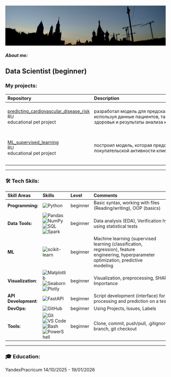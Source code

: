 [![Header](https://github.com/89artur/89artur/blob/main/assets/moscow.jpg?raw=true)](linkedin.com/in/artur-shakhmaev-344a47a6)

##### About me:
Data Scientist (beginner) 
---
### My projects:
| Repository | Description| Tools |
|:-----------|:-----------------------------|:------------|
|  [predicting_cardiovascular_disease_risk](https://github.com/89artur/predicting_cardiovascular_disease_risk.git)<br> RU <br> educational pet project  |  <div style="width: 500px; word-wrap: break-word;">разработал модель для предсказания риска сердечного приступа используя данные пациентов, такие как возраст, привычки, состояние здоровья и результаты анализа крови   | EDA: missingno, scipy, phik(plot_correlation_matrix), matplotlib, seaborn;<br> ML:Pipeline, RandomizedSearchCV, StratifiedKFold, XGBClassifier, recall_score,precision_score,accuracy_score,confusion_matrix |
|  [ML_supervised_learning](https://img.shields.io/badge/REPO-GitHub-blue?style=for-the-badge&logo=github)<br> RU <br> educational pet project     | <div style="width: 500px; word-wrap: break-word;">построил модель, которая предскажет вероятность снижения покупательской активности клиента в следующие три месяца    | EDA: scipy, phik (plot_correlation_matrix), matplotlib, seaborn;<br> ML: Pipeline, ColumnTransformer, RandomizedSearchCV (SimpleImputer, LabelEncoder, OneHotEncoder, OrdinalEncoder, StandardScaler, MinMaxScaler), LogisticRegression, DecisionTreeClassifier, KNeighborsClassifier, roc_auc_score, SHAP  |


---

### 🛠 Tech Skils:
| Skill Areas | Skills| Level | Comments |
|:-----------|:---------|:------------|:------------|
|**Programming:** |![Python](https://img.shields.io/badge/-Python-697e91)          | beginner  | <div style="width: 300px; word-wrap: break-word;">Basic syntax, working with files (Reading/writing), OOP (basics)              |
|**Data Tools:** |![Pandas](https://img.shields.io/badge/-Pandas-697e91) ![NumPy](https://img.shields.io/badge/-NumPy-697e91) ![SQL](https://img.shields.io/badge/-SQL-697e91) ![Spark](https://img.shields.io/badge/-Spark-697e91)|beginner  |Data analysis (EDA), Verification hypotheses using statistical tests             |
|**ML** |![scikit-learn](https://img.shields.io/badge/-scikit_learn-697e91)|beginner   |<div style="width: 200px; word-wrap: break-word;">Machine learning (supervised learning (classification, regression), feature engineering, hyperparameter optimization, predictive modeling                 |
|**Visualization**:| ![Matplotlib](https://img.shields.io/badge/-Matplotlib-697e91) ![Seaborn](https://img.shields.io/badge/-Seaborn-697e91) ![Plotly](https://img.shields.io/badge/-Plotly-697e91) | beginner  | Visualization, preprocessing, SHAP, Feature Importance                |
|**API Development**:|![FastAPI](https://img.shields.io/badge/-FastAPI-697e91)  | beginner  |Script development (interface) for data processing and prediction on a test sample               |
|**DevOps:**|![GitHub](https://img.shields.io/badge/-GitHub-697e91) | beginner  | Using Projects, Issues, Labels    |  
|**Tools:** |![Git](https://img.shields.io/badge/-Git-697e91) ![VS Code](https://img.shields.io/badge/-VS_Code-697e91) ![Bash](https://img.shields.io/badge/-Bash-697e91) ![PowerShell](https://img.shields.io/badge/-PowerShell-697e91) | beginner  | Clone, commit, push/pull, .gitignore, git branch, git checkout              | 
---
### 🎓 Education:
YandexPracricum 14/10/2025 - 19/01/2026
